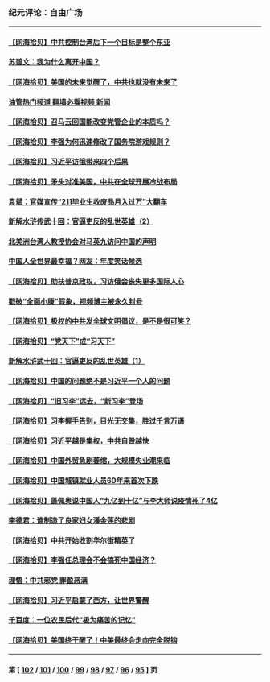 ### 纪元评论：自由广场
---
#### [【网海拾贝】中共控制台湾后下一个目标是整个东亚](../../pages/nsc993/n13963705.md?04030330) 
#### [苏碧文：我为什么离开中国？](../../pages/nsc993/n13963387.md?04030330) 
#### [【网海拾贝】美国的未来觉醒了，中共也就没有未来了](../../pages/nsc993/n13962555.md?04030330) 
#### [油管热门频道 翻墙必看视频 新闻](ok?04030330)
#### [【网海拾贝】召马云回国能改变党管企业的本质吗？](../../pages/nsc993/n13961561.md?04030330) 
#### [【网海拾贝】李强为何迅速修改了国务院游戏规则？](../../pages/nsc993/n13960597.md?04030330) 
#### [【网海拾贝】习近平访俄带来四个后果](../../pages/nsc993/n13959598.md?04030330) 
#### [【网海拾贝】矛头对准美国，中共在全球开展冷战布局](../../pages/nsc993/n13958396.md?04030330) 
#### [袁斌：官媒宣传“211毕业生收废品月入过万”大翻车](../../pages/nsc993/n13958389.md?04030330) 
#### [新解水浒传武十回：官逼吏反的乱世英雄（2）](../../pages/nsc993/n13954942.md?04030330) 
#### [北美洲台湾人教授协会对马英九访问中国的声明](../../pages/nsc993/n13956010.md?04030330) 
#### [中国人全世界最幸福？网友：年度笑话候选](../../pages/nsc993/n13955004.md?04030330) 
#### [【网海拾贝】助扶普京政权，习访俄会丧失更多国际人心](../../pages/nsc993/n13955002.md?04030330) 
#### [戳破“全面小康”假象，视频博主被永久封号](../../pages/nsc993/n13953714.md?04030330) 
#### [【网海拾贝】极权的中共发全球文明倡议，是不是很可笑？](../../pages/nsc993/n13953251.md?04030330) 
#### [【网海拾贝】“党天下”成“习天下”](../../pages/nsc993/n13952349.md?04030330) 
#### [新解水浒武十回：官逼吏反的乱世英雄（1）](../../pages/nsc993/n13951483.md?04030330) 
#### [【网海拾贝】中国的问题绝不是习近平一个人的问题](../../pages/nsc993/n13951475.md?04030330) 
#### [【网海拾贝】“旧习李”远去，“新习李”登场](../../pages/nsc993/n13950813.md?04030330) 
#### [【网海拾贝】习李握手告别，目光无交集，胜过千言万语](../../pages/nsc993/n13949873.md?04030330) 
#### [【网海拾贝】习近平越是集权，中共自毁越快](../../pages/nsc993/n13949348.md?04030330) 
#### [【网海拾贝】中国外贸急剧萎缩，大规模失业潮来临](../../pages/nsc993/n13947937.md?04030330) 
#### [【网海拾贝】中国城镇就业人员60年来首次下跌](../../pages/nsc993/n13947338.md?04030330) 
#### [【网海拾贝】蓬佩奥说中国人“九亿到十亿”与李大师说疫情死了4亿](../../pages/nsc993/n13946389.md?04030330) 
#### [李德君：谁制造了良家妇女潘金莲的悲剧](../../pages/nsc993/n13945431.md?04030330) 
#### [【网海拾贝】中共开始收割华尔街精英了](../../pages/nsc993/n13945410.md?04030330) 
#### [【网海拾贝】李强任总理会不会搞死中国经济？](../../pages/nsc993/n13944761.md?04030330) 
#### [理悟：中共邪党 罪盈恶满](../../pages/nsc993/n13944541.md?04030330) 
#### [【网海拾贝】习近平启蒙了西方，让世界警醒](../../pages/nsc993/n13944390.md?04030330) 
#### [千百度：一位农民后代“极为痛苦的记忆”](../../pages/nsc993/n13943156.md?04030330) 
#### [【网海拾贝】美国终于醒了！中美最终会走向完全脱钩](../../pages/nsc993/n13942246.md?04030330) 

---
#### 第 [ [102](./102.md?04030330) / [101](./101.md?04030330) / [100](./100.md?04030330) / [99](./99.md?04030330) / [98](./98.md?04030330) / [97](./97.md?04030330) / [96](./96.md?04030330) / [95](./95.md?04030330) ] 页
